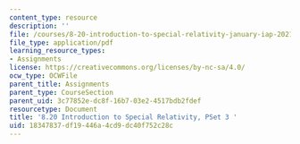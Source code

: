 ```yaml
---
content_type: resource
description: ''
file: /courses/8-20-introduction-to-special-relativity-january-iap-2021/18347837df19446a4cd9dc40f752c28c_MIT8_20iap21_pset3.pdf
file_type: application/pdf
learning_resource_types:
- Assignments
license: https://creativecommons.org/licenses/by-nc-sa/4.0/
ocw_type: OCWFile
parent_title: Assignments
parent_type: CourseSection
parent_uid: 3c77852e-dc8f-16b7-03e2-4517bdb2fdef
resourcetype: Document
title: '8.20 Introduction to Special Relativity, PSet 3 '
uid: 18347837-df19-446a-4cd9-dc40f752c28c
---
```

